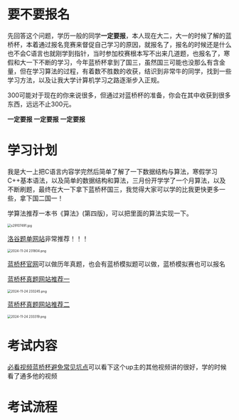 # 要不要报名

先回答这个问题，学历一般的同学**一定要报**，本人现在大二，大一的时候了解的蓝桥杯，本着通过报名竞赛来督促自己学习的原因，就报名了，报名的时候还是什么也不会C语言也就刚学到指针，当时参加校赛根本写不出来几道题，也报名了，寒假和大一下不断的学习，今年蓝桥杯拿到了国三，虽然国三可能也没那么有含金量，但在学习算法的过程，有着数不胜数的收获，结识到非常牛的同学，找到一些学习方法，以及让我大学计算机学习之路逐渐步入正规。

300可能对于现在的你来说很多，但通过对蓝桥杯的准备，你会在其中收获到很多东西，远远不止300元。

**一定要报 一定要报 一定要报**

# 学习计划

我是大一上把C语言内容学完然后简单了解了一下数据结构与算法，寒假学习C++基本语法，以及简单的数据结构和算法，三月份开学学了一个月算法，以及不断刷题，最终在大一下拿下蓝桥杯国三，我觉得大家可以学的比我更快更多一些，拿下国二国一！

学算法推荐一本书《算法》(第四版)，可以把里面的算法实现一下。

 <img src="https://s2.loli.net/2024/11/24/EBv61SQZxaH48ht.jpg" alt="s29107491.jpg" style="zoom: 50%;" />

[洛谷题单网站](https://www.luogu.com.cn/training/list)非常推荐！！！

<img src="https://s2.loli.net/2024/11/24/IBfytXd4Z2GOJLr.png" alt=" 2024-11-24 231804.png" style="zoom: 50%;" />

[蓝桥杯官网](https://www.lanqiao.cn/)可以做历年真题，也会有蓝桥模拟题可以做，蓝桥模拟赛也可以报名

[蓝桥杯真题网站推荐一](http://oj.ecustacm.cn/viewnews.php?id=1021)

 <img src="https://s2.loli.net/2024/11/24/H1efJwKj8hVYXOS.png" alt=" 2024-11-24 233245.png" style="zoom: 50%;" />

[蓝桥杯真题网站推荐二](https://www.dotcpp.com/oj/lanqiao/)

 <img src="https://s2.loli.net/2024/11/24/mWqjlLKHNUkXbEh.png" alt=" 2024-11-24 233319.png" style="zoom:50%;" />

# 考试内容

[必看视频蓝桥杯避免常见坑点](https://www.bilibili.com/video/BV1YV411X7bt/?spm_id_from=333.788.videopod.sections&vd_source=c7a2228562ec56ca67689b8d47bb87ba)可以看下这个up主的其他视频讲的很好，学的时候看了通多他的视频

# 考试流程

